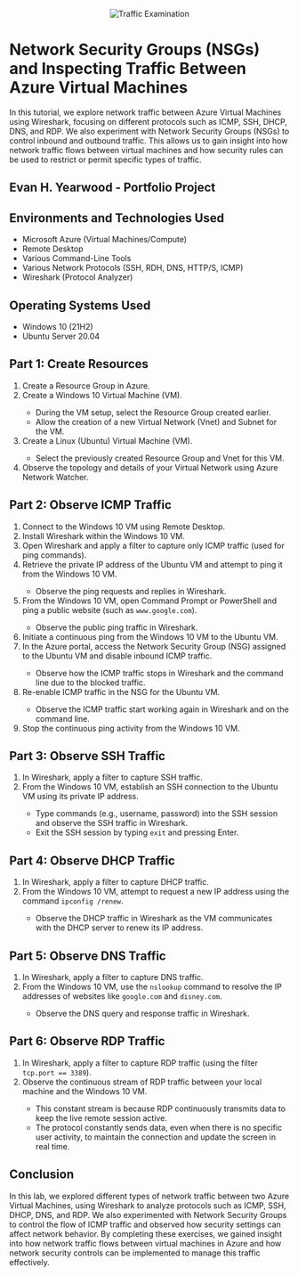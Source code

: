 <p align="center">
<img src="https://i.imgur.com/Ua7udoS.png" alt="Traffic Examination"/>
</p>

<h1 align="left">Network Security Groups (NSGs) and Inspecting Traffic Between Azure Virtual Machines</h1>

<p>In this tutorial, we explore network traffic between Azure Virtual Machines using Wireshark, focusing on different protocols such as ICMP, SSH, DHCP, DNS, and RDP. We also experiment with Network Security Groups (NSGs) to control inbound and outbound traffic. This allows us to gain insight into how network traffic flows between virtual machines and how security rules can be used to restrict or permit specific types of traffic.</p>

<h2>Evan H. Yearwood - Portfolio Project</h2>

<h2>Environments and Technologies Used</h2>

- Microsoft Azure (Virtual Machines/Compute)
- Remote Desktop
- Various Command-Line Tools
- Various Network Protocols (SSH, RDH, DNS, HTTP/S, ICMP)
- Wireshark (Protocol Analyzer)

<h2>Operating Systems Used </h2>

- Windows 10 (21H2)
- Ubuntu Server 20.04

<h2>Part 1: Create Resources</h2>
<ol>
  <li>Create a Resource Group in Azure.</li>
  <li>Create a Windows 10 Virtual Machine (VM).</li>
  <ul>
    <li>During the VM setup, select the Resource Group created earlier.</li>
    <li>Allow the creation of a new Virtual Network (Vnet) and Subnet for the VM.</li>
  </ul>
  <li>Create a Linux (Ubuntu) Virtual Machine (VM).</li>
  <ul>
    <li>Select the previously created Resource Group and Vnet for this VM.</li>
  </ul>
  <li>Observe the topology and details of your Virtual Network using Azure Network Watcher.</li>
</ol>

<h2>Part 2: Observe ICMP Traffic</h2>
<ol>
  <li>Connect to the Windows 10 VM using Remote Desktop.</li>
  <li>Install Wireshark within the Windows 10 VM.</li>
  <li>Open Wireshark and apply a filter to capture only ICMP traffic (used for ping commands).</li>
  <li>Retrieve the private IP address of the Ubuntu VM and attempt to ping it from the Windows 10 VM.</li>
  <ul>
    <li>Observe the ping requests and replies in Wireshark.</li>
  </ul>
  <li>From the Windows 10 VM, open Command Prompt or PowerShell and ping a public website (such as <code>www.google.com</code>).</li>
  <ul>
    <li>Observe the public ping traffic in Wireshark.</li>
  </ul>
  <li>Initiate a continuous ping from the Windows 10 VM to the Ubuntu VM.</li>
  <li>In the Azure portal, access the Network Security Group (NSG) assigned to the Ubuntu VM and disable inbound ICMP traffic.</li>
  <ul>
    <li>Observe how the ICMP traffic stops in Wireshark and the command line due to the blocked traffic.</li>
  </ul>
  <li>Re-enable ICMP traffic in the NSG for the Ubuntu VM.</li>
  <ul>
    <li>Observe the ICMP traffic start working again in Wireshark and on the command line.</li>
  </ul>
  <li>Stop the continuous ping activity from the Windows 10 VM.</li>
</ol>

<h2>Part 3: Observe SSH Traffic</h2>
<ol>
  <li>In Wireshark, apply a filter to capture SSH traffic.</li>
  <li>From the Windows 10 VM, establish an SSH connection to the Ubuntu VM using its private IP address.</li>
  <ul>
    <li>Type commands (e.g., username, password) into the SSH session and observe the SSH traffic in Wireshark.</li>
    <li>Exit the SSH session by typing <code>exit</code> and pressing Enter.</li>
  </ul>
</ol>

<h2>Part 4: Observe DHCP Traffic</h2>
<ol>
  <li>In Wireshark, apply a filter to capture DHCP traffic.</li>
  <li>From the Windows 10 VM, attempt to request a new IP address using the command <code>ipconfig /renew</code>.</li>
  <ul>
    <li>Observe the DHCP traffic in Wireshark as the VM communicates with the DHCP server to renew its IP address.</li>
  </ul>
</ol>

<h2>Part 5: Observe DNS Traffic</h2>
<ol>
  <li>In Wireshark, apply a filter to capture DNS traffic.</li>
  <li>From the Windows 10 VM, use the <code>nslookup</code> command to resolve the IP addresses of websites like <code>google.com</code> and <code>disney.com</code>.</li>
  <ul>
    <li>Observe the DNS query and response traffic in Wireshark.</li>
  </ul>
</ol>

<h2>Part 6: Observe RDP Traffic</h2>
<ol>
  <li>In Wireshark, apply a filter to capture RDP traffic (using the filter <code>tcp.port == 3389</code>).</li>
  <li>Observe the continuous stream of RDP traffic between your local machine and the Windows 10 VM.</li>
  <ul>
    <li>This constant stream is because RDP continuously transmits data to keep the live remote session active.</li>
    <li>The protocol constantly sends data, even when there is no specific user activity, to maintain the connection and update the screen in real time.</li>
  </ul>
</ol>

<h2>Conclusion</h2>
<p>In this lab, we explored different types of network traffic between two Azure Virtual Machines, using Wireshark to analyze protocols such as ICMP, SSH, DHCP, DNS, and RDP. We also experimented with Network Security Groups to control the flow of ICMP traffic and observed how security settings can affect network behavior. By completing these exercises, we gained insight into how network traffic flows between virtual machines in Azure and how network security controls can be implemented to manage this traffic effectively.</p>
